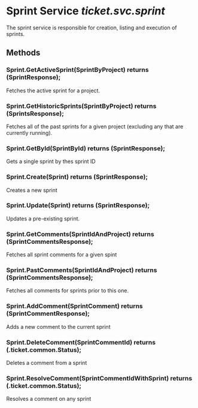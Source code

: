 # Sprint Service _ticket.svc.sprint_
The sprint service is responsible for creation, listing and execution of sprints.

## Methods

### Sprint.GetActiveSprint(SprintByProject) returns (SprintResponse);
Fetches the active sprint for a project.

### Sprint.GetHistoricSprints(SprintByProject) returns (SprintsResponse);
Fetches all of the past sprints for a given project (excluding any that are currently running).

### Sprint.GetById(SprintById) returns (SprintResponse);
Gets a single sprint by thes sprint ID

### Sprint.Create(Sprint) returns (SprintResponse);
Creates a new sprint
### Sprint.Update(Sprint) returns (SprintResponse);
Updates a pre-existing sprint.


### Sprint.GetComments(SprintIdAndProject) returns (SprintCommentsResponse);
Fetches all sprint comments for a given spint

### Sprint.PastComments(SprintIdAndProject) returns (SprintCommentsResponse);
Fetches all comments for sprints prior to this one.

### Sprint.AddComment(SprintComment) returns (SprintCommentResponse);
Adds a new comment to the current sprint
### Sprint.DeleteComment(SprintCommentId) returns (.ticket.common.Status);
Deletes a comment from a sprint
### Sprint.ResolveComment(SprintCommentIdWithSprint) returns (.ticket.common.Status);
Resolves a comment on any sprint
